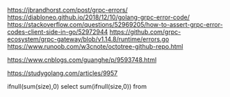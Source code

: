 https://jbrandhorst.com/post/grpc-errors/
https://diabloneo.github.io/2018/12/10/golang-grpc-error-code/
https://stackoverflow.com/questions/52969205/how-to-assert-grpc-error-codes-client-side-in-go/52972944
https://github.com/grpc-ecosystem/grpc-gateway/blob/v1.14.8/runtime/errors.go
https://www.runoob.com/w3cnote/octotree-github-repo.html


https://www.cnblogs.com/guanghe/p/9593748.html

https://studygolang.com/articles/9957

ifnull(sum(size),0)
select sum(ifnull(size,0)) from 

